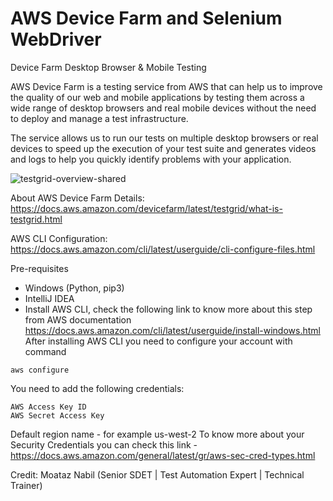 # AWS Device Farm and Selenium WebDriver
Device Farm Desktop Browser &amp; Mobile Testing

AWS Device Farm is a testing service from AWS that can help us to improve the quality of our web and mobile applications by testing them across a wide range of desktop browsers and real mobile devices without the need to deploy and manage a test infrastructure. 

The service allows us to run our tests on multiple desktop browsers or real devices to speed up the execution of your test suite and generates videos and logs to help you quickly identify problems with your application.

![testgrid-overview-shared](https://user-images.githubusercontent.com/4995276/73137182-a450bb80-407f-11ea-9374-e951a8044b50.png)

About AWS Device Farm Details: https://docs.aws.amazon.com/devicefarm/latest/testgrid/what-is-testgrid.html

AWS CLI Configuration: https://docs.aws.amazon.com/cli/latest/userguide/cli-configure-files.html

Pre-requisites
- Windows (Python, pip3)
- IntelliJ IDEA
- Install AWS CLI, check the following link to know more about this step from AWS documentation https://docs.aws.amazon.com/cli/latest/userguide/install-windows.html
After installing AWS CLI you need to configure your account with command
```
aws configure
```
You need to add the following credentials:

```
AWS Access Key ID
AWS Secret Access Key
```
Default region name - for example us-west-2
To know more about your Security Credentials you can check this link - https://docs.aws.amazon.com/general/latest/gr/aws-sec-cred-types.html

Credit: Moataz Nabil (Senior SDET | Test Automation Expert | Technical Trainer)
